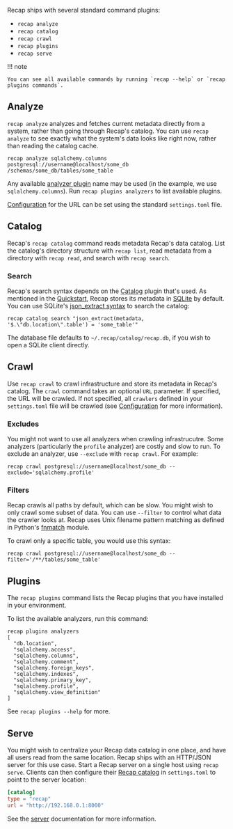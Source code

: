 Recap ships with several standard command plugins:

* `recap analyze`
* `recap catalog`
* `recap crawl`
* `recap plugins`
* `recap serve`

!!! note

    You can see all available commands by running `recap --help` or `recap plugins commands`.

## Analyze

`recap analyze` analyzes and fetches current metadata directly from a system, rather than going through Recap's catalog. You can use `recap analyze` to see exactly what the system's data looks like right now, rather than reading the catalog cache.

```
recap analyze sqlalchemy.columns postgresql://username@localhost/some_db /schemas/some_db/tables/some_table
```

Any available [analyzer plugin](plugins.md#analyzers) name may be used (in the example, we use `sqlalchemy.columns`). Run `recap plugins analyzers` to list available plugins.

[Configuration](configuration.md) for the URL can be set using the standard `settings.toml` file.

## Catalog

Recap's `recap catalog` command reads metadata Recap's data catalog. List the catalog's directory structure with `recap list`, read metadata from a directory with `recap read`, and search with `recap search`.

### Search

Recap's search syntax depends on the [Catalog](catalogs.md) plugin that's used. As mentioned in the [Quickstart](quickstart.md), Recap stores its metadata in [SQLite](https://www.sqlite.org/) by default. You can use SQLite's [json_extract syntax](https://www.sqlite.org/json1.html#the_json_extract_function) to search the catalog:

    recap catalog search "json_extract(metadata, '$.\"db.location\".table') = 'some_table'"

The database file defaults to `~/.recap/catalog/recap.db`, if you wish to open a SQLite client directly.

## Crawl

Use `recap crawl` to crawl infrastructure and store its metadata in Recap's catalog. The `crawl` command takes an optional `URL` parameter. If specified, the URL will be crawled. If not specified, all `crawlers` defined in your `settings.toml` file will be crawled (see [Configuration](configuration.md) for more information).

### Excludes

You might not want to use all analyzers when crawling infrastrucutre. Some analyzers (particularly the `profile` analyzer) are costly and slow to run. To exclude an analyzer, use `--exclude` with `recap crawl`. For example:

    recap crawl postgresql://username@localhost/some_db --exclude='sqlalchemy.profile'

### Filters

Recap crawls all paths by default, which can be slow. You might wish to only crawl some subset of data. You can use `--filter` to control what data the crawler looks at. Recap uses Unix filename pattern matching as defined in Python's [fnmatch](https://docs.python.org/3/library/fnmatch.html) module.

To crawl only a specific table, you would use this syntax:

    recap crawl postgresql://username@localhost/some_db --filter='/**/tables/some_table'

## Plugins

The `recap plugins` command lists the Recap plugins that you have installed in your environment.

To list the available analyzers, run this command:

```
recap plugins analyzers
[
  "db.location",
  "sqlalchemy.access",
  "sqlalchemy.columns",
  "sqlalchemy.comment",
  "sqlalchemy.foreign_keys",
  "sqlalchemy.indexes",
  "sqlalchemy.primary_key",
  "sqlalchemy.profile",
  "sqlalchemy.view_definition"
]
```

See `recap plugins --help` for more.

## Serve

You might wish to centralize your Recap data catalog in one place, and have all users read from the same location. Recap ships with an HTTP/JSON server for this use case. Start a Recap server on a single host using `recap serve`. Clients can then configure their [Recap catalog](catalogs.md#recap-catalog) in `settings.toml` to point to the server location:

```toml
[catalog]
type = "recap"
url = "http://192.168.0.1:8000"
```

See the [server](server.md) documentation for more information.